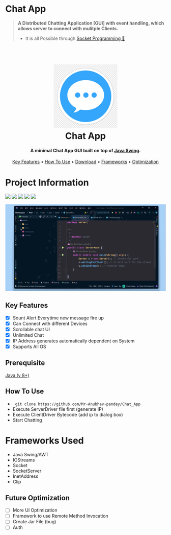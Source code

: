 # **Chat App**        
> **A Distributed Chatting Application [GUI] with event handling, which allows server to connect with mulitple Clients.**
> - It is all Possible through <a href="https://docs.oracle.com/javase/tutorial/networking/sockets/index.html" target="_blank">Socket Programming 🍵</a>
<h1 align="center">
  <br>
  <a href="https://github.com/Mr-Anubhav-pandey/Chat_App/blob/main/Main/src/main/resources/chatApp.png"><img src="https://github.com/Mr-Anubhav-pandey/Chat_App/blob/main/Main/src/main/resources/chatApp.png" alt="Markdownify" width="200"></a>
  <br>
  Chat App
  <br>
</h1>

<h4 align="center">A minimal Chat App GUI built on top of <a href="https://docs.oracle.com/javase/7/docs/api/javax/swing/package-summary.html" target="_blank">Java Swing</a>.</h4>

<p align="center">
  <a href="#key-features">Key Features</a> •
  <a href="#how-to-use">How To Use</a> •
  <a href="#download">Download</a> •
  <a href="#Frameworks">Frameworks</a> •
  <a href="#Optimization">Optimization </a>
</p>

# Project Information

<p align="left">  
<img src="https://img.shields.io/badge/Language-Java-blue">
<img src="https://img.shields.io/badge/Platform-Windows-brightgreen">
<img src="https://img.shields.io/badge/GUI-Java Swing-blueviolet">
<img src="https://img.shields.io/badge/Version-2.1-ff69b4">
<img src="https://img.shields.io/badge/IDE-Netbeans_11.3-34baeb"

</p>
<p align="center">
  <img src="https://github.com/Mr-Anubhav-pandey/Chat_App/blob/main/Main/src/main/resources/Chatapp1.gif" alt="animated" />
</p>

## Key Features
- [x] Sount Alert Everytime new message fire up
- [x] Can Connect with different Devices
- [x] Scrollable chat UI
- [x] Unlimited Chat
- [x] IP Address generates automatically dependent on System
- [x] Supports All OS

 ## Prerequisite
 [Java (v 8+)](https://www.oracle.com/java/technologies/downloads/)
 
 ## How To Use
- ``` git clone https://github.com/Mr-Anubhav-pandey/Chat_App```
- Execute ServerDriver file first (generate IP)
- Execute ClientDriver Bytecode (add ip to dialog box)
- Start Chatting

 # Frameworks Used
- Java Swing/AWT
- IOStreams
- Socket
- SocketServer
- InetAddress
- Clip

 ## Future Optimization 
- [ ] More UI Optimization
- [ ] Framework to use Remote Method Invocation 
- [ ] Create Jar File (bug)
- [ ] Auth
